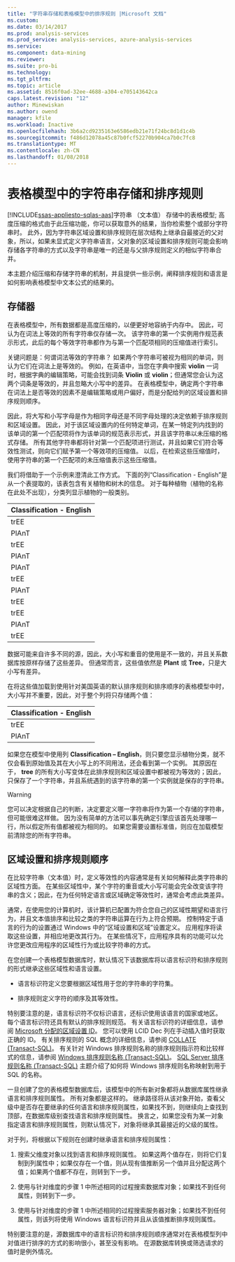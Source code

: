 ```yaml
---
title: "字符串存储和表格模型中的排序规则 |Microsoft 文档"
ms.custom: 
ms.date: 03/14/2017
ms.prod: analysis-services
ms.prod_service: analysis-services, azure-analysis-services
ms.service: 
ms.component: data-mining
ms.reviewer: 
ms.suite: pro-bi
ms.technology: 
ms.tgt_pltfrm: 
ms.topic: article
ms.assetid: 8516f0ad-32ee-4688-a304-e705143642ca
caps.latest.revision: "12"
author: Minewiskan
ms.author: owend
manager: kfile
ms.workload: Inactive
ms.openlocfilehash: 3b6a2cd9235163e6586edb21e71f24bc8d1d1c4b
ms.sourcegitcommit: f486d12078a45c87b0fcf52270b904ca7b0c7fc8
ms.translationtype: MT
ms.contentlocale: zh-CN
ms.lasthandoff: 01/08/2018
---
```

# <a name="string-storage-and-collation-in-tabular-models"></a>表格模型中的字符串存储和排序规则
[!INCLUDE[ssas-appliesto-sqlas-aas](../../includes/ssas-appliesto-sqlas-aas.md)]字符串 （文本值） 存储中的表格模型; 高度压缩的格式由于此压缩功能，你可以获取意外的结果，当你检索整个或部分字符串时。 此外，因为字符串区域设置和排序规则在层次结构上继承自最接近的父对象，所以，如果未显式定义字符串语言，父对象的区域设置和排序规则可能会影响存储各字符串的方式以及字符串是唯一的还是与父排序规则定义的相似字符串合并。  
  
 本主题介绍压缩和存储字符串的机制，并且提供一些示例，阐释排序规则和语言是如何影响表格模型中文本公式的结果的。  
  
## <a name="storage"></a>存储器  
 在表格模型中，所有数据都是高度压缩的，以便更好地容纳于内存中。 因此，可认为在词法上等效的所有字符串仅存储一次。 该字符串的第一个实例用作规范表示形式，此后的每个等效字符串都作为与第一个匹配项相同的压缩值进行索引。  
  
 关键问题是：何谓词法等效的字符串？ 如果两个字符串可被视为相同的单词，则认为它们在词法上是等效的。 例如，在英语中，当您在字典中搜索 **violin** 一词时，根据字典的编辑策略，可能会找到词条 **Violin** 或 **violin**；但通常您会认为这两个词条是等效的，并且忽略大小写中的差异。 在表格模型中，确定两个字符串在词法上是否等效的因素不是编辑策略或用户偏好，而是分配给列的区域设置和排序规则顺序。  
  
 因此，将大写和小写字母是作为相同字母还是不同字母处理的决定依赖于排序规则和区域设置。 因此，对于该区域设置内的任何特定单词，在某一特定列内找到的该单词的第一个匹配项将作为该单词的规范表示形式，并且该字符串以未压缩的格式存储。  所有其他字符串都将针对第一个匹配项进行测试，并且如果它们符合等效性测试，则向它们赋予第一个等效项的压缩值。 以后，在检索这些压缩值时，使用字符串的第一个匹配项的未压缩值表示这些压缩值。  
  
 我们将借助于一个示例来澄清此工作方式。 下面的列“Classification - English”是从一个表提取的，该表包含有关植物和树木的信息。 对于每种植物（植物的名称在此处不出现），分类列显示植物的一般类别。  
  
|Classification - English|  
|-------------------------------|  
|trEE|  
|PlAnT|  
|trEE|  
|PlAnT|  
|PlAnT|  
|trEE|  
|PlAnT|  
|trEE|  
|trEE|  
|PlAnT|  
|trEE|  
  
 数据可能来自许多不同的源，因此，大小写和重音的使用是不一致的，并且关系数据库按原样存储了这些差异。 但通常而言，这些值依然是 **Plant** 或 **Tree**，只是大小写有差异。  
  
 在将这些值加载到使用针对美国英语的默认排序规则和排序顺序的表格模型中时，大小写并不重要，因此，对于整个列将只存储两个值：  
  
|Classification - English|  
|-------------------------------|  
|trEE|  
|PlAnT|  
  
 如果您在模型中使用列 **Classification – English**，则只要您显示植物分类，就不仅会看到原始值及其在大小写上的不同用法，还会看到第一个实例。 其原因在于， **tree** 的所有大小写变体在此排序规则和区域设置中都被视为等效的；因此，只保存了一个字符串，并且系统遇到的该字符串的第一个实例就是保存的字符串。  
  
> [!WARNING]  
>  您可以决定根据自己的判断，决定要定义哪一字符串将作为第一个存储的字符串，但可能很难这样做。 因为没有简单的方法可以事先确定引擎应该首先处理哪一行，所以假定所有值都被视为相同的。 如果您需要设置标准值，则应在加载模型前清除您的所有字符串。  
  
## <a name="locale-and-collation-order"></a>区域设置和排序规则顺序  
 在比较字符串（文本值）时，定义等效性的内容通常是有关如何解释此类字符串的区域性方面。 在某些区域性中，某个字符的重音或大小写可能会完全改变该字符串的含义；因此，在为任何特定语言或区域确定等效性时，通常会考虑此类差异。  
  
 通常，在使用您的计算机时，该计算机已配置为符合您自己的区域性期望和语言行为，并且文本值排序和比较之类的字符串运算在行为上符合预期。 控制特定于语言的行为的设置通过 Windows 中的“区域设置和区域”设置定义。 应用程序将读取这些设置，并相应地更改其行为。 在某些情况下，应用程序具有的功能可以允许您更改应用程序的区域性行为或比较字符串的方式。  
  
 在您创建一个表格模型数据库时，默认情况下该数据库将以语言标识符和排序规则的形式继承这些区域性和语言设置。  
  
-   语言标识符定义您要根据区域性用于您的字符串的字符集。  
  
-   排序规则定义字符的顺序及其等效性。  
  
 特别要注意的是，语言标识符不仅标识语言，还标识使用该语言的国家或地区。 每个语言标识符还具有默认的排序规则规范。 有关语言标识符的详细信息，请参阅 [Microsoft 分配的区域设置 ID](http://msdn.microsoft.com/goglobal/bb964664.aspx)。 您可以使用 LCID Dec 列在手动插入值时获取正确的 ID。 有关排序规则的 SQL 概念的详细信息，请参阅 [COLLATE (Transact-SQL)](../../t-sql/statements/collations.md)。 有关针对 Windows 排序规则名称的排序规则指示符和比较样式的信息，请参阅 [Windows 排序规则名称 (Transact-SQL)](../../t-sql/statements/windows-collation-name-transact-sql.md)。 [SQL Server 排序规则名称 (Transact-SQL)](../../t-sql/statements/sql-server-collation-name-transact-sql.md) 主题介绍了如何将 Windows 排序规则名称映射到用于 SQL 的名称。  
  
 一旦创建了您的表格模型数据库后，该模型中的所有新对象都将从数据库属性继承语言和排序规则属性。 所有对象都是这样的。 继承路径将从该对象开始，查看父级中是否存在要继承的任何语言和排序规则属性，如果找不到，则继续向上查找到顶部，在数据库级别查找语言和排序规则属性。 换言之，如果您没有为某一对象指定语言和排序规则属性，则默认情况下，对象将继承其最接近的父级的属性。  
  
 对于列，将根据以下规则在创建时继承语言和排序规则属性：  
  
1.  搜索父维度对象以找到语言和排序规则属性。 如果这两个值存在，则将它们复制到列属性中；如果仅存在一个值，则从现有值推断另一个值并且分配这两个值；如果两个值都不存在，则转到下一步。  
  
2.  使用与针对维度的步骤 1 中所述相同的过程搜索数据库对象；如果找不到任何属性，则转到下一步。  
  
3.  使用与针对维度的步骤 1 中所述相同的过程搜索服务器对象；如果找不到任何属性，则该列将使用 Windows 语言标识符并且从该值推断排序规则属性。  
  
 特别要注意的是，源数据库中的语言标识符和排序规则顺序通常对在表格模型列中对值进行排序的方式的影响很小，甚至没有影响。 在源数据库转换或筛选请求的值时是例外情况。  
  
  
